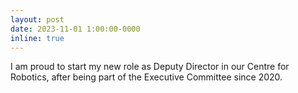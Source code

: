 ```yaml
---
layout: post
date: 2023-11-01 1:00:00-0000
inline: true
---
```


I am proud to start my new role as Deputy Director in our Centre for Robotics, after being part of the Executive Committee since 2020. 